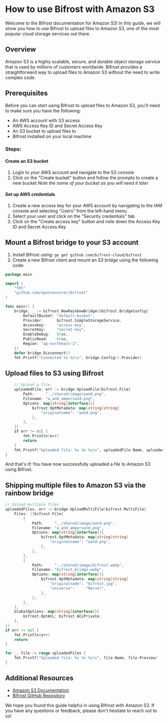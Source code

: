 # How to use Bifrost with Amazon S3
Welcome to the Bifrost documentation for Amazon S3! In this guide, we will show you how to use Bifrost to upload files to Amazon S3, one of the most popular cloud storage services out there.

## Overview
Amazon S3 is a highly scalable, secure, and durable object storage service that is used by millions of customers worldwide. Bifrost provides a straightforward way to upload files to Amazon S3 without the need to write complex code.

## Prerequisites
Before you can start using Bifrost to upload files to Amazon S3, you'll need to make sure you have the following:
- An AWS account with S3 access
- AWS Access Key ID and Secret Access Key
- An S3 bucket to upload files to
- Bifrost installed on your local machine

### Steps:
#### Create an S3 bucket
1. Login to your AWS account and navigate to the S3 console
2. Click on the "Create bucket" button and follow the prompts to create a new bucket
_Note the name of your bucket as you will need it later_

#### Set up AWS credentials
1. Create a new access key for your AWS account by navigating to the IAM console and selecting "Users" from the left-hand menu
2. Select your user and click on the "Security credentials" tab
3. Click on the "Create access key" button and note down the Access Key ID and Secret Access Key

## Mount a Bifrost bridge to your S3 account
1. Install Bifrost using: ```go get github.com/bifrost-cloud/bifrost```
2. Create a new Bifrost client and mount an S3 bridge using the following code:
```go
package main

import (
	"fmt"
	"github.com/opensaucerer/bifrost"
)

func main() {
	bridge, _ := bifrost.NewRainbowBridge(&bifrost.BridgeConfig{
		DefaultBucket: "default-bucket",
		Provider:      bifrost.SimpleStorageService,
		AccessKey:     "access-key",
		SecretKey:     "secret-key",
		EnableDebug:   true,
		PublicRead:    true,
		Region: "ap-northeast-1",
	})
	defer bridge.Disconnect()
	fmt.Printf("Connected to %s\n", bridge.Config().Provider)
```

## Upload files to S3 using Bifrost
``` go
	// Upload a file
	uploadedFile, err := bridge.UploadFile(bifrost.File{
		Path:     "../shared/image/aand.png",
		Filename: "a_and_ampersand.png",
		Options: map[string]interface{}{
			bifrost.OptMetadata: map[string]string{
				"originalname": "aand.png",
			},
		},
	})
	if err != nil {
		fmt.Println(err)
		return
	}
	fmt.Printf("Uploaded file: %s to %s\n", uploadedFile.Name, uploadedFile.Preview)
}

```
And that's it! You have now successfully uploaded a file to Amazon S3 using Bifrost.

## Shipping multiple files to Amazon S3 via the rainbow bridge
```go
// Upload multiple files
uploadedFiles, err := bridge.UploadMultiFile(bifrost.MultiFile{
	Files: []bifrost.File{
		{
			Path:     "../shared/image/aand.png",
			Filename: "a_and_ampersand.png",
			Options: map[string]interface{}{
				bifrost.OptMetadata: map[string]string{
					"originalname": "aand.png",
				},
			},
		},
		{
			Path:     "../shared/image/bifrost.webp",
			Filename: "bifrost_bridge.webp",
			Options: map[string]interface{}{
				bifrost.OptMetadata: map[string]string{
					"originalname": "bifrost.jpg",
					"universe":     "Marvel",
				},
			},
		},
	},
	GlobalOptions: map[string]interface{}{
		bifrost.OptACL: bifrost.ACLPrivate,
	},
})
if err != nil {
	fmt.Println(err)
	return
}

for _, file := range uploadedFiles {
	fmt.Printf("Uploaded file: %s to %s\n", file.Name, file.Preview)
}
```
## Additional Resources
- [Amazon S3 Documentation](https://docs.aws.amazon.com/s3/index.html)
- [Bifrost GitHub Repository](https://github.com/opensaucerer/bifrost)

We hope you found this guide helpful in using Bifrost with Amazon S3. If you have any questions or feedback, please don't hesitate to reach out to us!

